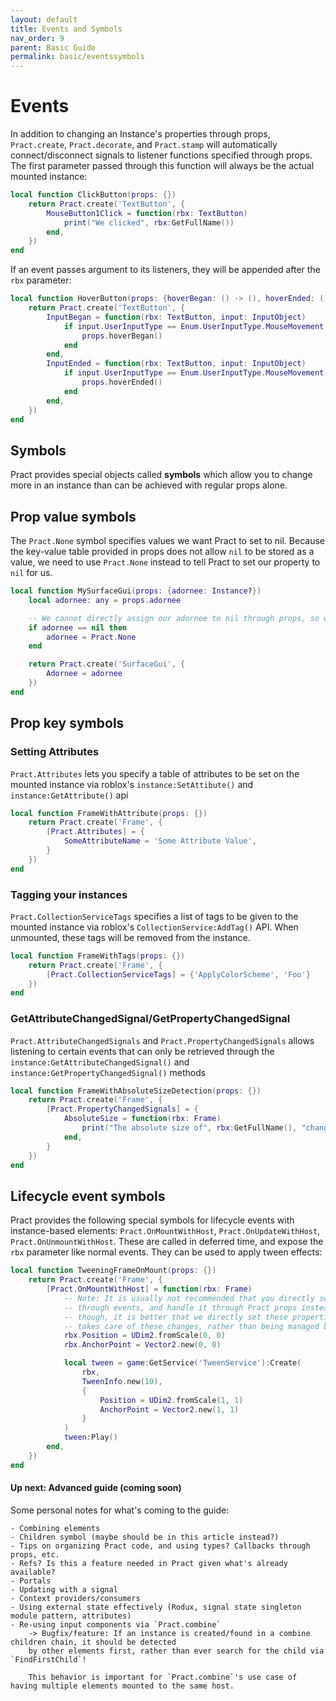 ```yaml
---
layout: default
title: Events and Symbols
nav_order: 9
parent: Basic Guide
permalink: basic/eventssymbols
---
```


# Events

In addition to changing an Instance's properties through props, `Pract.create`, `Pract.decorate`, and `Pract.stamp` will automatically connect/disconnect signals to listener functions specified through props. The first parameter passed through this function will always be the actual mounted instance:

```lua
local function ClickButton(props: {})
    return Pract.create('TextButton', {
        MouseButton1Click = function(rbx: TextButton)
            print("We clicked", rbx:GetFullName())
        end,
    })
end
```

If an event passes argument to its listeners, they will be appended after the `rbx` parameter:
```lua
local function HoverButton(props: {hoverBegan: () -> (), hoverEnded: () -> ()})
    return Pract.create('TextButton', {
        InputBegan = function(rbx: TextButton, input: InputObject)
            if input.UserInputType == Enum.UserInputType.MouseMovement then
                props.hoverBegan()
            end
        end,
        InputEnded = function(rbx: TextButton, input: InputObject)
            if input.UserInputType == Enum.UserInputType.MouseMovement then
                props.hoverEnded()
            end
        end,
    })
end
```

## Symbols

Pract provides special objects called **symbols** which allow you to change more in an instance than can be achieved with regular props alone.

## Prop value symbols

The `Pract.None` symbol specifies values we want Pract to set to nil. Because the key-value table provided in props does not allow `nil` to be stored as a value, we need to use `Pract.None` instead to tell Pract to set our property to `nil` for us.

```lua
local function MySurfaceGui(props: {adornee: Instance?})
    local adornee: any = props.adornee

    -- We cannot directly assign our adornee to nil through props, so we must use a symbol here!
    if adornee == nil then
        adornee = Pract.None
    end

    return Pract.create('SurfaceGui', {
        Adornee = adornee
    })
end
```

## Prop key symbols

### Setting Attributes

`Pract.Attributes` lets you specify a table of attributes to be set on the mounted instance via roblox's `instance:SetAttibute()` and `instance:GetAttribute()` api

```lua
local function FrameWithAttribute(props: {})
    return Pract.create('Frame', {
        [Pract.Attributes] = {
            SomeAttributeName = 'Some Attribute Value',
        }
    })
end
```

### Tagging your instances

`Pract.CollectionServiceTags` specifies a list of tags to be given to the mounted instance via roblox's `CollectionService:AddTag()` API. When unmounted, these tags will be removed from the instance.

```lua
local function FrameWithTags(props: {})
    return Pract.create('Frame', {
        [Pract.CollectionServiceTags] = {'ApplyColorScheme', 'Foo'}
    })
end
```

### GetAttributeChangedSignal/GetPropertyChangedSignal

`Pract.AttributeChangedSignals` and `Pract.PropertyChangedSignals` allows listening to certain events that can only be retrieved through the `instance:GetAttributeChangedSignal()` and `instance:GetPropertyChangedSignal()` methods

```lua
local function FrameWithAbsoluteSizeDetection(props: {})
    return Pract.create('Frame', {
        [Pract.PropertyChangedSignals] = {
            AbsoluteSize = function(rbx: Frame)
                print("The absolute size of", rbx:GetFullName(), "changed!")
            end,
        }
    })
end
```

## Lifecycle event symbols

Pract provides the following special symbols for lifecycle events with instance-based elements: `Pract.OnMountWithHost`, `Pract.OnUpdateWithHost`, `Pract.OnUnmountWithHost`. These are called in deferred time, and expose the `rbx` parameter like normal events. They can be used to apply tween effects:

```lua
local function TweeningFrameOnMount(props: {})
    return Pract.create('Frame', {
        [Pract.OnMountWithHost] = function(rbx: Frame)
            -- Note: It is usually not recommended that you directly set an instance's properties
            -- through events, and handle it through Pract props instead. In the case of tweens
            -- though, it is better that we directly set these properties here so that the tween
            -- takes care of these changes, rather than being managed by Pract in any way.
            rbx.Position = UDim2.fromScale(0, 0)
            rbx.AnchorPoint = Vector2.new(0, 0)

            local tween = game:GetService('TweenService'):Create(
                rbx,
                TweenInfo.new(10),
                {
                    Position = UDim2.fromScale(1, 1)
                    AnchorPoint = Vector2.new(1, 1)
                }
            )
            tween:Play()
        end,
    })
end
```

#### Up next: Advanced guide (coming soon)

Some personal notes for what's coming to the guide:

    - Combining elements
    - Children symbol (maybe should be in this article instead?)
    - Tips on organizing Pract code, and using types? Callbacks through props, etc.
    - Refs? Is this a feature needed in Pract given what's already available?
    - Portals
    - Updating with a signal
    - Context providers/consumers
    - Using external state effectively (Rodux, signal state singleton module pattern, attributes)
    - Re-using input components via `Pract.combine`
        -> Bugfix/feature: If an instance is created/found in a combine children chain, it should be detected
        by other elements first, rather than ever search for the child via `FindFirstChild`!

        This behavior is important for `Pract.combine`'s use case of having multiple elements mounted to the same host.